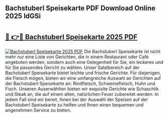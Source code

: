 ## Bachstuberl Speisekarte PDF Download Online 2025 ldGSi

# <h2><a href="http://gcb46of.nevu.top/?p=Bachstuberl+Speisekarte">🔗 👉🔴 Bachstuberl Speisekarte 2025 PDF</a></h2>

[![Bachstuberl Speisekarte 2025 PDF](https://i.imgur.com/dBaPXMq.png)](http://gcb46of.nevu.top/?p=Bachstuberl+Speisekarte)
Die Bachstuberl Speisekarte ist nicht mehr nur eine Liste von Gerichten, die in einem Restaurant oder Café angeboten werden, sondern auch eine Gelegenheit für Sie, ein leckeres und für Sie passendes Gericht zu wählen. Unser Salatbereich auf der Bachstuberl Speisekarte bietet leichte und frische Gerichte. Für diejenigen, die Fleisch mögen, bieten wir eine umfangreiche Auswahl an Gerichten auf der Bachstuberl Speisekarte an: Rindfleisch, Schweinefleisch, Huhn und Fisch. Unseren Auserwählten bieten wir exquisite Gerichte wie Schaschlik und Steak an, die auf einem alten, natürlichen Feuer zubereitet werden. In jedem Fall sind wir bereit, Ihnen bei der Auswahl der Speisen auf der Bachstuberl Speisekarte zu helfen und Ihnen einen bequemen und angenehmen Service zu bieten.
